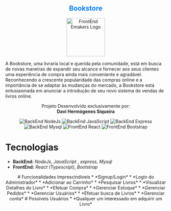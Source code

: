 <h2 align="center" style="color: #007BFF;" class="text-center"> Bookstore </h2>

<p align="center">
  <img src="https://cdn-icons-png.flaticon.com/128/2232/2232688.png" alt="FrontEnd Emakers Logo", width="120", height="120">
</p>
                    
A Bookstore, uma livraria local e querida pela comunidade, está em busca de novas maneiras de expandir seu alcance e fornecer aos seus clientes uma experiência de compra ainda mais conveniente e agradável. Reconhecendo a crescente popularidade das compras online e a importância de se adaptar às mudanças do mercado, a Bookstore está entusiasmada em anunciar a introdução de seu novo sistema de vendas de livros online.  


 <p align="center">
  Projeto Desenvolvido exclusivamente por:<br>
  <strong>Davi Hermógenes Siqueira</strong>
</p>

<p align="center">
  <img src="https://img.shields.io/badge/BackEnd-NodeJs-brightgreen" alt="BackEnd NodeJs">
  <img src="https://img.shields.io/badge/BackEnd-JavaScript-yellow" alt="BackEnd JavaScript">
  <img src="https://img.shields.io/badge/BackEnd-Express-blue" alt="BackEnd Express">
  <img src="https://img.shields.io/badge/BackEnd-Mysql-blue" alt="BackEnd Mysql">
  <img src="https://img.shields.io/badge/FrontEnd-React-blue" alt="FrontEnd React">
  <img src="https://img.shields.io/badge/FrontEnd-Bootstrap-blue" alt="FrontEnd Bootstrap">
</p>

# Tecnologias
* **BackEnd:** *NodeJs*, *JavaScript* , *express*, *Mysql*
* **FrontEnd:** *React (Typescript)*, *Bootstrap*

<div align="center">
  # Funcionalidades Imprescindiveis
  * *Signup/Login*
  * *Login do Administrador*
  * *Adicionar ao Carrinho*
  * *Pesquisar Livros*
  * *Visualizar Detalhes do Livro*
  * *Efetuar Compra*
  * *Gerenciar Estoque*
  * *Gerenciar Pedidos*
  * *Gerenciar Usuários*
  * *Efetuar busca de Livros*
  * *Gerenciar conta*
  # Possíveis Usuários
  * *Qualquer um interessado em adquirir um Livro*

 </div>
